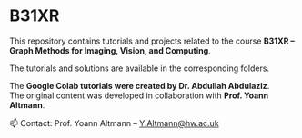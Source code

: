 # B31XR

This repository contains tutorials and projects related to the course **B31XR – Graph Methods for Imaging, Vision, and Computing**.

The tutorials and solutions are available in the corresponding folders.

The **Google Colab tutorials were created by Dr. Abdullah Abdulaziz**.  
The original content was developed in collaboration with **Prof. Yoann Altmann**.

📫 Contact: Prof. Yoann Altmann – [Y.Altmann@hw.ac.uk](mailto:Y.Altmann@hw.ac.uk)
